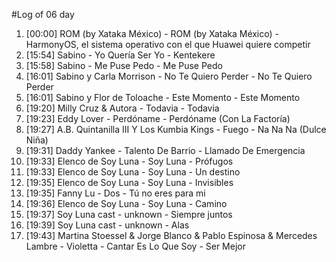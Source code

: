 #Log of 06 day

1. [00:00] ROM (by Xataka México) - ROM (by Xataka México) - HarmonyOS, el sistema operativo con el que Huawei quiere competir
1. [15:54] Sabino - Yo Quería Ser Yo - Kentekere
1. [15:58] Sabino - Me Puse Pedo - Me Puse Pedo
1. [16:01] Sabino y Carla Morrison - No Te Quiero Perder - No Te Quiero Perder
1. [16:01] Sabino y Flor de Toloache - Este Momento - Este Momento
1. [19:20] Milly Cruz & Autora - Todavia - Todavia
1. [19:23] Eddy Lover - Perdóname - Perdóname (Con La Factoría)
1. [19:27] A.B. Quintanilla III Y Los Kumbia Kings - Fuego - Na Na Na (Dulce Niña)
1. [19:31] Daddy Yankee - Talento De Barrio - Llamado De Emergencia
1. [19:33] Elenco de Soy Luna - Soy Luna - Prófugos
1. [19:33] Elenco de Soy Luna - Soy Luna - Un destino
1. [19:35] Elenco de Soy Luna - Soy Luna - Invisibles
1. [19:35] Fanny Lu - Dos - Tú no eres para mi
1. [19:36] Elenco de Soy Luna - Soy Luna - Camino
1. [19:37] Soy Luna cast - unknown - Siempre juntos
1. [19:39] Soy Luna cast - unknown - Alas
1. [19:43] Martina Stoessel & Jorge Blanco & Pablo Espinosa & Mercedes Lambre - Violetta - Cantar Es Lo Que Soy - Ser Mejor
